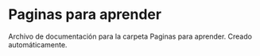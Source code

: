 # Paginas para aprender
Archivo de documentación para la carpeta Paginas para aprender.
Creado automáticamente.

